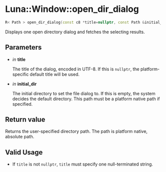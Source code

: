 # Luna::Window::open_dir_dialog

```c++
R< Path > open_dir_dialog(const c8 *title=nullptr, const Path &initial_dir=Path())
```

Displays one open directory dialog and fetches the selecting results. 



## Parameters
* *in* **title**

    The title of the dialog, encoded in UTF-8. If this is `nullptr`, the platform-specific default title will be used. 

* *in* **initial_dir**

    The initial directory to set the file dialog to. If this is empty, the system decides the default directory. This path must be a platform native path if specified. 

## Return value
Returns the user-specified directory path. The path is platform native, absolute path. 

## Valid Usage
* If `title` is not `nullptr`, `title` must specify one null-terminated string. 

